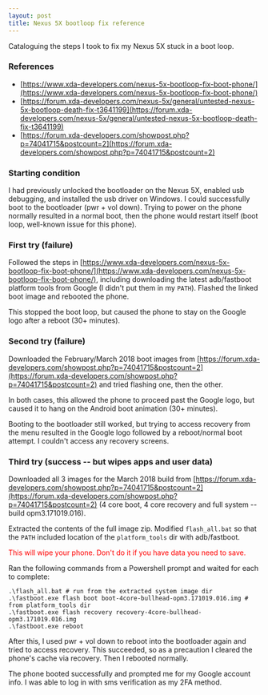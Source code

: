 ```yaml
---
layout: post
title: Nexus 5X bootloop fix reference
---
```


Cataloguing the steps I took to fix my Nexus 5X stuck in a boot loop.

### References

* [https://www.xda-developers.com/nexus-5x-bootloop-fix-boot-phone/](https://www.xda-developers.com/nexus-5x-bootloop-fix-boot-phone/)
* [https://forum.xda-developers.com/nexus-5x/general/untested-nexus-5x-bootloop-death-fix-t3641199](https://forum.xda-developers.com/nexus-5x/general/untested-nexus-5x-bootloop-death-fix-t3641199)
* [https://forum.xda-developers.com/showpost.php?p=74041715&postcount=2](https://forum.xda-developers.com/showpost.php?p=74041715&postcount=2)

### Starting condition

I had previously unlocked the bootloader on the Nexus 5X, enabled usb debugging, and installed the usb driver on Windows. I could successfully boot to the bootloader (pwr + vol down). Trying to power on the phone normally resulted in a normal boot, then the phone would restart itself (boot loop, well-known issue for this phone).

### First try (failure)

Followed the steps in [https://www.xda-developers.com/nexus-5x-bootloop-fix-boot-phone/](https://www.xda-developers.com/nexus-5x-bootloop-fix-boot-phone/), including downloading the latest adb/fastboot platform tools from Google (I didn't put them in my `PATH`). Flashed the linked boot image and rebooted the phone.

This stopped the boot loop, but caused the phone to stay on the Google logo after a reboot (30+ minutes).

### Second try (failure)

Downloaded the February/March 2018 boot images from [https://forum.xda-developers.com/showpost.php?p=74041715&postcount=2](https://forum.xda-developers.com/showpost.php?p=74041715&postcount=2) and tried flashing one, then the other.

In both cases, this allowed the phone to proceed past the Google logo, but caused it to hang on the Android boot animation (30+ minutes). 

Booting to the bootloader still worked, but trying to access recovery from the menu resulted in the Google logo followed by a reboot/normal boot attempt. I couldn't access any recovery screens.

### Third try (success -- but wipes apps and user data)

Downloaded all 3 images for the March 2018 build from [https://forum.xda-developers.com/showpost.php?p=74041715&postcount=2](https://forum.xda-developers.com/showpost.php?p=74041715&postcount=2) (4 core boot, 4 core recovery and full system -- build opm3.171019.016).

Extracted the contents of the full image zip. Modified `flash_all.bat` so that the `PATH` included location of the `platform_tools` dir with adb/fastboot.

<span style="color: red;">This will wipe your phone. Don't do it if you have data you need to save.</span>

Ran the following commands from a Powershell prompt and waited for each to complete:
```
.\flash_all.bat # run from the extracted system image dir
.\fastboot.exe flash boot boot-4core-bullhead-opm3.171019.016.img # from platform_tools dir 
.\fastboot.exe flash recovery recovery-4core-bullhead-opm3.171019.016.img
.\fastboot.exe reboot
```

After this, I used pwr + vol down to reboot into the bootloader again and tried to access recovery. This succeeded, so as a precaution I cleared the phone's cache via recovery. Then I rebooted normally. 

The phone booted successfully and prompted me for my Google account info. I was able to log in with sms verification as my 2FA method.
